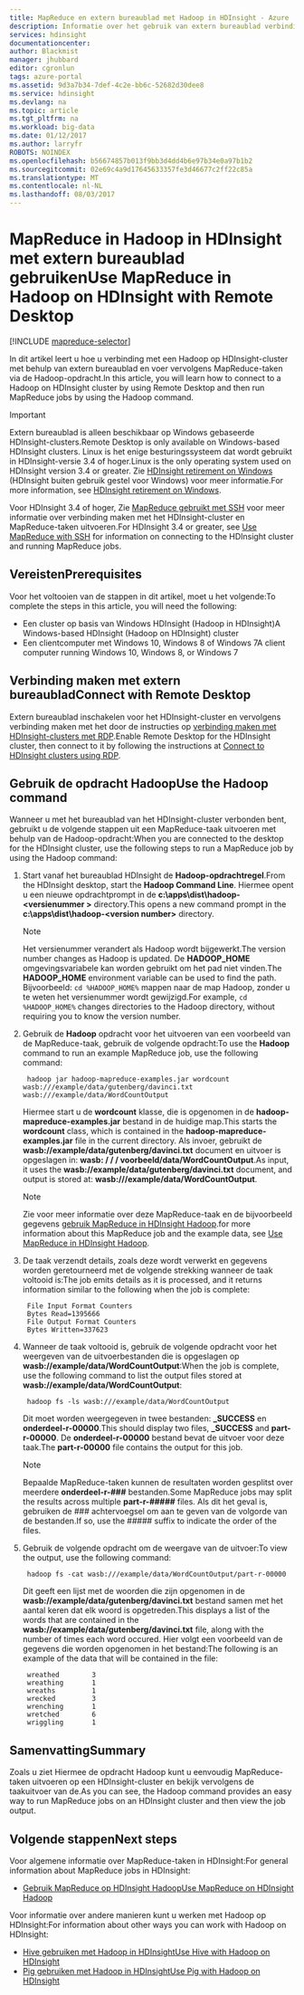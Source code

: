 ```yaml
---
title: MapReduce en extern bureaublad met Hadoop in HDInsight - Azure | Microsoft Docs
description: Informatie over het gebruik van extern bureaublad verbinding maken met Hadoop op HDInsight en MapReduce-taken uitvoeren.
services: hdinsight
documentationcenter: 
author: Blackmist
manager: jhubbard
editor: cgronlun
tags: azure-portal
ms.assetid: 9d3a7b34-7def-4c2e-bb6c-52682d30dee8
ms.service: hdinsight
ms.devlang: na
ms.topic: article
ms.tgt_pltfrm: na
ms.workload: big-data
ms.date: 01/12/2017
ms.author: larryfr
ROBOTS: NOINDEX
ms.openlocfilehash: b56674857b013f9bb3d4dd4b6e97b34e0a97b1b2
ms.sourcegitcommit: 02e69c4a9d17645633357fe3d46677c2ff22c85a
ms.translationtype: MT
ms.contentlocale: nl-NL
ms.lasthandoff: 08/03/2017
---
```

# <a name="use-mapreduce-in-hadoop-on-hdinsight-with-remote-desktop"></a><span data-ttu-id="476c3-103">MapReduce in Hadoop in HDInsight met extern bureaublad gebruiken</span><span class="sxs-lookup"><span data-stu-id="476c3-103">Use MapReduce in Hadoop on HDInsight with Remote Desktop</span></span>
[!INCLUDE [mapreduce-selector](../../includes/hdinsight-selector-use-mapreduce.md)]

<span data-ttu-id="476c3-104">In dit artikel leert u hoe u verbinding met een Hadoop op HDInsight-cluster met behulp van extern bureaublad en voer vervolgens MapReduce-taken via de Hadoop-opdracht.</span><span class="sxs-lookup"><span data-stu-id="476c3-104">In this article, you will learn how to connect to a Hadoop on HDInsight cluster by using Remote Desktop and then run MapReduce jobs by using the Hadoop command.</span></span>

> [!IMPORTANT]
> <span data-ttu-id="476c3-105">Extern bureaublad is alleen beschikbaar op Windows gebaseerde HDInsight-clusters.</span><span class="sxs-lookup"><span data-stu-id="476c3-105">Remote Desktop is only available on Windows-based HDInsight clusters.</span></span> <span data-ttu-id="476c3-106">Linux is het enige besturingssysteem dat wordt gebruikt in HDInsight-versie 3.4 of hoger.</span><span class="sxs-lookup"><span data-stu-id="476c3-106">Linux is the only operating system used on HDInsight version 3.4 or greater.</span></span> <span data-ttu-id="476c3-107">Zie [HDInsight retirement on Windows](hdinsight-component-versioning.md#hdinsight-windows-retirement) (HDInsight buiten gebruik gestel voor Windows) voor meer informatie.</span><span class="sxs-lookup"><span data-stu-id="476c3-107">For more information, see [HDInsight retirement on Windows](hdinsight-component-versioning.md#hdinsight-windows-retirement).</span></span>
>
> <span data-ttu-id="476c3-108">Voor HDInsight 3.4 of hoger, Zie [MapReduce gebruikt met SSH](hdinsight-hadoop-use-mapreduce-ssh.md) voor meer informatie over verbinding maken met het HDInsight-cluster en MapReduce-taken uitvoeren.</span><span class="sxs-lookup"><span data-stu-id="476c3-108">For HDInsight 3.4 or greater, see [Use MapReduce with SSH](hdinsight-hadoop-use-mapreduce-ssh.md) for information on connecting to the HDInsight cluster and running MapReduce jobs.</span></span>

## <span data-ttu-id="476c3-109"><a id="prereq"></a>Vereisten</span><span class="sxs-lookup"><span data-stu-id="476c3-109"><a id="prereq"></a>Prerequisites</span></span>
<span data-ttu-id="476c3-110">Voor het voltooien van de stappen in dit artikel, moet u het volgende:</span><span class="sxs-lookup"><span data-stu-id="476c3-110">To complete the steps in this article, you will need the following:</span></span>

* <span data-ttu-id="476c3-111">Een cluster op basis van Windows HDInsight (Hadoop in HDInsight)</span><span class="sxs-lookup"><span data-stu-id="476c3-111">A Windows-based HDInsight (Hadoop on HDInsight) cluster</span></span>
* <span data-ttu-id="476c3-112">Een clientcomputer met Windows 10, Windows 8 of Windows 7</span><span class="sxs-lookup"><span data-stu-id="476c3-112">A client computer running Windows 10, Windows 8, or Windows 7</span></span>

## <span data-ttu-id="476c3-113"><a id="connect"></a>Verbinding maken met extern bureaublad</span><span class="sxs-lookup"><span data-stu-id="476c3-113"><a id="connect"></a>Connect with Remote Desktop</span></span>
<span data-ttu-id="476c3-114">Extern bureaublad inschakelen voor het HDInsight-cluster en vervolgens verbinding maken met het door de instructies op [verbinding maken met HDInsight-clusters met RDP](hdinsight-administer-use-management-portal.md#connect-to-clusters-using-rdp).</span><span class="sxs-lookup"><span data-stu-id="476c3-114">Enable Remote Desktop for the HDInsight cluster, then connect to it by following the instructions at [Connect to HDInsight clusters using RDP](hdinsight-administer-use-management-portal.md#connect-to-clusters-using-rdp).</span></span>

## <span data-ttu-id="476c3-115"><a id="hadoop"></a>Gebruik de opdracht Hadoop</span><span class="sxs-lookup"><span data-stu-id="476c3-115"><a id="hadoop"></a>Use the Hadoop command</span></span>
<span data-ttu-id="476c3-116">Wanneer u met het bureaublad van het HDInsight-cluster verbonden bent, gebruikt u de volgende stappen uit een MapReduce-taak uitvoeren met behulp van de Hadoop-opdracht:</span><span class="sxs-lookup"><span data-stu-id="476c3-116">When you are connected to the desktop for the HDInsight cluster, use the following steps to run a MapReduce job by using the Hadoop command:</span></span>

1. <span data-ttu-id="476c3-117">Start vanaf het bureaublad HDInsight de **Hadoop-opdrachtregel**.</span><span class="sxs-lookup"><span data-stu-id="476c3-117">From the HDInsight desktop, start the **Hadoop Command Line**.</span></span> <span data-ttu-id="476c3-118">Hiermee opent u een nieuwe opdrachtprompt in de **c:\apps\dist\hadoop-&lt;versienummer >** directory.</span><span class="sxs-lookup"><span data-stu-id="476c3-118">This opens a new command prompt in the **c:\apps\dist\hadoop-&lt;version number>** directory.</span></span>

   > [!NOTE]
   > <span data-ttu-id="476c3-119">Het versienummer verandert als Hadoop wordt bijgewerkt.</span><span class="sxs-lookup"><span data-stu-id="476c3-119">The version number changes as Hadoop is updated.</span></span> <span data-ttu-id="476c3-120">De **HADOOP_HOME** omgevingsvariabele kan worden gebruikt om het pad niet vinden.</span><span class="sxs-lookup"><span data-stu-id="476c3-120">The **HADOOP_HOME** environment variable can be used to find the path.</span></span> <span data-ttu-id="476c3-121">Bijvoorbeeld: `cd %HADOOP_HOME%` mappen naar de map Hadoop, zonder u te weten het versienummer wordt gewijzigd.</span><span class="sxs-lookup"><span data-stu-id="476c3-121">For example, `cd %HADOOP_HOME%` changes directories to the Hadoop directory, without requiring you to know the version number.</span></span>
   >
   >
2. <span data-ttu-id="476c3-122">Gebruik de **Hadoop** opdracht voor het uitvoeren van een voorbeeld van de MapReduce-taak, gebruik de volgende opdracht:</span><span class="sxs-lookup"><span data-stu-id="476c3-122">To use the **Hadoop** command to run an example MapReduce job, use the following command:</span></span>

        hadoop jar hadoop-mapreduce-examples.jar wordcount wasb:///example/data/gutenberg/davinci.txt wasb:///example/data/WordCountOutput

    <span data-ttu-id="476c3-123">Hiermee start u de **wordcount** klasse, die is opgenomen in de **hadoop-mapreduce-examples.jar** bestand in de huidige map.</span><span class="sxs-lookup"><span data-stu-id="476c3-123">This starts the **wordcount** class, which is contained in the **hadoop-mapreduce-examples.jar** file in the current directory.</span></span> <span data-ttu-id="476c3-124">Als invoer, gebruikt de **wasb://example/data/gutenberg/davinci.txt** document en uitvoer is opgeslagen in: **wasb: / / / voorbeeld/data/WordCountOutput**.</span><span class="sxs-lookup"><span data-stu-id="476c3-124">As input, it uses the **wasb://example/data/gutenberg/davinci.txt** document, and output is stored at: **wasb:///example/data/WordCountOutput**.</span></span>

   > [!NOTE]
   > <span data-ttu-id="476c3-125">Zie voor meer informatie over deze MapReduce-taak en de bijvoorbeeld gegevens <a href="hdinsight-use-mapreduce.md">gebruik MapReduce in HDInsight Hadoop</a>.</span><span class="sxs-lookup"><span data-stu-id="476c3-125">for more information about this MapReduce job and the example data, see <a href="hdinsight-use-mapreduce.md">Use MapReduce in HDInsight Hadoop</a>.</span></span>
   >
   >
3. <span data-ttu-id="476c3-126">De taak verzendt details, zoals deze wordt verwerkt en gegevens worden geretourneerd met de volgende strekking wanneer de taak voltooid is:</span><span class="sxs-lookup"><span data-stu-id="476c3-126">The job emits details as it is processed, and it returns information similar to the following when the job is complete:</span></span>

        File Input Format Counters
        Bytes Read=1395666
        File Output Format Counters
        Bytes Written=337623
4. <span data-ttu-id="476c3-127">Wanneer de taak voltooid is, gebruik de volgende opdracht voor het weergeven van de uitvoerbestanden die is opgeslagen op **wasb://example/data/WordCountOutput**:</span><span class="sxs-lookup"><span data-stu-id="476c3-127">When the job is complete, use the following command to list the output files stored at **wasb://example/data/WordCountOutput**:</span></span>

        hadoop fs -ls wasb:///example/data/WordCountOutput

    <span data-ttu-id="476c3-128">Dit moet worden weergegeven in twee bestanden: **_SUCCESS** en **onderdeel-r-00000**.</span><span class="sxs-lookup"><span data-stu-id="476c3-128">This should display two files, **_SUCCESS** and **part-r-00000**.</span></span> <span data-ttu-id="476c3-129">De **onderdeel-r-00000** bestand bevat de uitvoer voor deze taak.</span><span class="sxs-lookup"><span data-stu-id="476c3-129">The **part-r-00000** file contains the output for this job.</span></span>

   > [!NOTE]
   > <span data-ttu-id="476c3-130">Bepaalde MapReduce-taken kunnen de resultaten worden gesplitst over meerdere **onderdeel-r-###** bestanden.</span><span class="sxs-lookup"><span data-stu-id="476c3-130">Some MapReduce jobs may split the results across multiple **part-r-#####** files.</span></span> <span data-ttu-id="476c3-131">Als dit het geval is, gebruiken de ### achtervoegsel om aan te geven van de volgorde van de bestanden.</span><span class="sxs-lookup"><span data-stu-id="476c3-131">If so, use the ##### suffix to indicate the order of the files.</span></span>
   >
   >
5. <span data-ttu-id="476c3-132">Gebruik de volgende opdracht om de weergave van de uitvoer:</span><span class="sxs-lookup"><span data-stu-id="476c3-132">To view the output, use the following command:</span></span>

        hadoop fs -cat wasb:///example/data/WordCountOutput/part-r-00000

    <span data-ttu-id="476c3-133">Dit geeft een lijst met de woorden die zijn opgenomen in de **wasb://example/data/gutenberg/davinci.txt** bestand samen met het aantal keren dat elk woord is opgetreden.</span><span class="sxs-lookup"><span data-stu-id="476c3-133">This displays a list of the words that are contained in the **wasb://example/data/gutenberg/davinci.txt** file, along with the number of times each word occured.</span></span> <span data-ttu-id="476c3-134">Hier volgt een voorbeeld van de gegevens die worden opgenomen in het bestand:</span><span class="sxs-lookup"><span data-stu-id="476c3-134">The following is an example of the data that will be contained in the file:</span></span>

        wreathed        3
        wreathing       1
        wreaths         1
        wrecked         3
        wrenching       1
        wretched        6
        wriggling       1

## <span data-ttu-id="476c3-135"><a id="summary"></a>Samenvatting</span><span class="sxs-lookup"><span data-stu-id="476c3-135"><a id="summary"></a>Summary</span></span>
<span data-ttu-id="476c3-136">Zoals u ziet Hiermee de opdracht Hadoop kunt u eenvoudig MapReduce-taken uitvoeren op een HDInsight-cluster en bekijk vervolgens de taakuitvoer van de.</span><span class="sxs-lookup"><span data-stu-id="476c3-136">As you can see, the Hadoop command provides an easy way to run MapReduce jobs on an HDInsight cluster and then view the job output.</span></span>

## <span data-ttu-id="476c3-137"><a id="nextsteps"></a>Volgende stappen</span><span class="sxs-lookup"><span data-stu-id="476c3-137"><a id="nextsteps"></a>Next steps</span></span>
<span data-ttu-id="476c3-138">Voor algemene informatie over MapReduce-taken in HDInsight:</span><span class="sxs-lookup"><span data-stu-id="476c3-138">For general information about MapReduce jobs in HDInsight:</span></span>

* [<span data-ttu-id="476c3-139">Gebruik MapReduce op HDInsight Hadoop</span><span class="sxs-lookup"><span data-stu-id="476c3-139">Use MapReduce on HDInsight Hadoop</span></span>](hdinsight-use-mapreduce.md)

<span data-ttu-id="476c3-140">Voor informatie over andere manieren kunt u werken met Hadoop op HDInsight:</span><span class="sxs-lookup"><span data-stu-id="476c3-140">For information about other ways you can work with Hadoop on HDInsight:</span></span>

* [<span data-ttu-id="476c3-141">Hive gebruiken met Hadoop in HDInsight</span><span class="sxs-lookup"><span data-stu-id="476c3-141">Use Hive with Hadoop on HDInsight</span></span>](hdinsight-use-hive.md)
* [<span data-ttu-id="476c3-142">Pig gebruiken met Hadoop in HDInsight</span><span class="sxs-lookup"><span data-stu-id="476c3-142">Use Pig with Hadoop on HDInsight</span></span>](hdinsight-use-pig.md)
